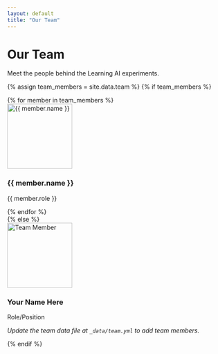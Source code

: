 ```yaml
---
layout: default
title: "Our Team"
---
```


# Our Team

Meet the people behind the Learning AI experiments.

{% assign team_members = site.data.team %}
{% if team_members %}
<div class="team-grid">
  {% for member in team_members %}
  <div class="team-member">
    <div class="member-photo">
      <img src="{{ site.baseurl }}/assets/images/{{ member.photo | default: 'placeholder-person.png' }}" 
           alt="{{ member.name }}" width="150" height="150">
    </div>
    <h3>{{ member.name }}</h3>
    <p class="member-role">{{ member.role }}</p>
  </div>
  {% endfor %}
</div>
{% else %}
<div class="team-grid">
  <div class="team-member">
    <div class="member-photo">
      <img src="{{ site.baseurl }}/assets/images/placeholder-person.png" 
           alt="Team Member" width="150" height="150">
    </div>
    <h3>Your Name Here</h3>
    <p class="member-role">Role/Position</p>
  </div>
</div>

<p><em>Update the team data file at <code>_data/team.yml</code> to add team members.</em></p>
{% endif %}
